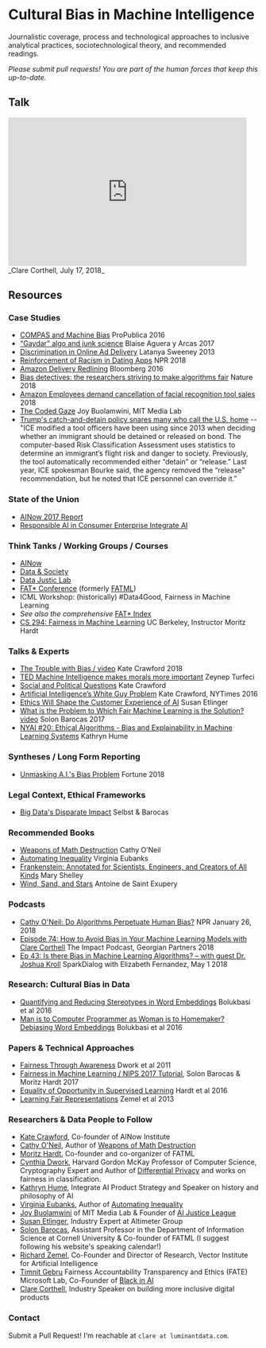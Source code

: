 # Cultural Bias in Machine Intelligence
Journalistic coverage, process and technological approaches to inclusive analytical practices, sociotechnological theory, and recommended readings.

_Please submit pull requests! You are part of the human forces that keep this up-to-date._

## Talk

<iframe src="https://docs.google.com/presentation/d/e/2PACX-1vQqfx17JaE4TvpgfCqeSen456NBMu8LIvSOJeXNoc-3DrMqq4EDI_h5p3mBPn7J9ECqT5QCZxfhNenN/embed?start=false&loop=false&delayms=3000" frameborder="0" width="480" height="299" allowfullscreen="true" mozallowfullscreen="true" webkitallowfullscreen="true"></iframe>
_Clare Corthell, July 17, 2018_

## Resources

### Case Studies
* [COMPAS and Machine Bias](https://www.propublica.org/article/machine-bias-risk-assessments-in-criminal-sentencing) ProPublica 2016
* [“Gaydar” algo and junk science](https://medium.com/@blaisea/do-algorithms-reveal-sexual-orientation-or-just-expose-our-stereotypes-d998fafdf477) Blaise Aguera y Arcas 2017
* [Discrimination in Online Ad Delivery](https://arxiv.org/abs/1301.6822) Latanya Sweeney 2013
* [Reinforcement of Racism in Dating Apps](https://www.npr.org/2018/01/09/575352051/least-desirable-how-racial-discrimination-plays-out-in-online-dating) NPR 2018
* [Amazon Delivery Redlining](https://www.bloomberg.com/graphics/2016-amazon-same-day/) Bloomberg 2016
* [Bias detectives: the researchers striving to make algorithms fair](https://www.nature.com/articles/d41586-018-05469-3) Nature 2018
* [Amazon Employees demand cancellation of facial recognition tool sales](https://gizmodo.com/amazon-workers-demand-jeff-bezos-cancel-face-recognitio-1827037509) 2018
* [The Coded Gaze](https://www.media.mit.edu/people/joyab/overview/) Joy Buolamwini, MIT Media Lab
* [Trump's catch-and-detain policy snares many who call the U.S. home](https://www.reuters.com/investigates/special-report/usa-immigration-court/) -- "ICE modified a tool officers have been using since 2013 when deciding whether an immigrant should be detained or released on bond. The computer-based Risk Classification Assessment uses statistics to determine an immigrant’s flight risk and danger to society. Previously, the tool automatically recommended either “detain” or “release.” Last year, ICE spokesman Bourke said, the agency removed the “release” recommendation, but he noted that ICE personnel can override it.”

### State of the Union
* [AINow 2017 Report](https://ainowinstitute.org/AI_Now_2017_Report.pdf)
* [Responsible AI in Consumer Enterprise Integrate AI](https://www.integrate.ai/responsible-ai-in-consumer-enterprise)

### Think Tanks / Working Groups / Courses
* [AINow](https://ainowinstitute.org/)
* [Data & Society](https://datasociety.net/)
* [Data Justic Lab](https://datajusticelab.org/)
* [FAT* Conference](https://fatconference.org/) (formerly [FATML](http://www.fatml.org/resources/principles-for-accountable-algorithms))
* ICML Workshop: (historically) #Data4Good, Fairness in Machine Learning
* _See also the comprehensive_ [FAT* Index](https://fatconference.org/links.html)
* [CS 294: Fairness in Machine Learning](https://fairmlclass.github.io/) UC Berkeley, Instructor Moritz Hardt

### Talks & Experts
* [The Trouble with Bias / video](https://www.youtube.com/watch?v=fMym_BKWQzk) Kate Crawford 2018
* [TED Machine Intelligence makes morals more important](https://www.ted.com/talks/zeynep_tufekci_machine_intelligence_makes_human_morals_more_important) Zeynep Turfeci
* [Social and Political Questions](https://www.youtube.com/watch?v=a2IT7gWBfaE) Kate Crawford
* [Artificial Intelligence’s White Guy Problem](https://www.nytimes.com/2016/06/26/opinion/sunday/artificial-intelligences-white-guy-problem.html?_r=1) Kate Crawford, NYTimes 2016
* [Ethics Will Shape the Customer Experience of AI](https://www.linkedin.com/pulse/ethics-shape-customer-experience-ai-susan-etlinger) Susan Etlinger
* [What is the Problem to Which Fair Machine Learning is the Solution? video](https://www.youtube.com/watch?v=S_AkPi6-r3Y) Solon Barocas 2017
* [NYAI #20: Ethical Algorithms - Bias and Explainability in Machine Learning Systems](https://www.youtube.com/watch?v=BajPM1X9KfQ) Kathryn Hume

### Syntheses / Long Form Reporting
* [Unmasking A.I.'s Bias Problem](http://www.fortune.com/longform/ai-bias-problem/) Fortune 2018

### Legal Context, Ethical Frameworks
* [Big Data's Disparate Impact](https://papers.ssrn.com/sol3/papers.cfm?abstract_id=2477899) Selbst & Barocas

### Recommended Books
* [Weapons of Math Destruction](https://amzn.to/2LpiUQs) Cathy O’Neil
* [Automating Inequality](https://amzn.to/2JBxks3) Virginia Eubanks
* [Frankenstein: Annotated for Scientists, Engineers, and Creators of All Kinds](https://amzn.to/2zUkt4z) Mary Shelley
* [Wind, Sand, and Stars](https://amzn.to/2uxkera) Antoine de Saint Exupery

### Podcasts
* [Cathy O'Neil: Do Algorithms Perpetuate Human Bias?](https://www.npr.org/2018/01/26/580617998/cathy-oneil-do-algorithms-perpetuate-human-bias) NPR January 26, 2018
* [Episode 74: How to Avoid Bias in Your Machine Learning Models with Clare Corthell](https://soundcloud.com/the-impact-podcast/episode-74-how-to-avoid-bias-in-your-machine-learning-models-with-clare-corthell) The Impact Podcast, Georgian Partners 2018
* [Ep 43: Is there Bias in Machine Learning Algorithms? – with guest Dr. Joshua Kroll](http://sparkdialog.com/bias-in-machine-learning-algorithms/) SparkDialog with Elizabeth Fernandez, May 1 2018

### Research: Cultural Bias in Data
* [Quantifying and Reducing Stereotypes in Word Embeddings](https://arxiv.org/pdf/1606.06121.pdf) Bolukbasi et al 2016
* [Man is to Computer Programmer as Woman is to Homemaker? Debiasing Word Embeddings](https://arxiv.org/pdf/1607.06520.pdf) Bolukbasi et al 2016

### Papers & Technical Approaches
* [Fairness Through Awareness](https://arxiv.org/abs/1104.3913) Dwork et al 2011
* [Fairness in Machine Learning / NIPS 2017 Tutorial](http://mrtz.org/nips17/#/), Solon Barocas & Moritz Hardt 2017
* [Equality of Opportunity in Supervised Learning](https://arxiv.org/abs/1610.02413) Hardt et al 2016
* [Learning Fair Representations](http://proceedings.mlr.press/v28/zemel13.pdf) Zemel et al 2013

### Researchers & Data People to Follow
* [Kate Crawford](https://twitter.com/katecrawford), Co-founder of AINow Institute
* [Cathy O'Neil](https://mathbabe.org/), Author of [Weapons of Math Destruction](https://amzn.to/2LpiUQs)
* [Moritz Hardt](http://mrtz.org/about.html), Co-founder and co-organizer of FATML
* [Cynthia Dwork](https://www.seas.harvard.edu/directory/dwork), Harvard Gordon McKay Professor of Computer Science, Cryptography Expert and Author of [Differential Privacy](https://link.springer.com/chapter/10.1007/11787006_1) and works on fairness in classification.
* [Kathryn Hume](https://twitter.com/HumeKathryn), Integrate AI Product Strategy and Speaker on history and philosophy of AI
* [Virginia Eubanks](https://virginia-eubanks.com/), Author of [Automating Inequality](https://amzn.to/2JBxks3)
* [Joy Buolamwini](https://www.media.mit.edu/people/joyab/overview/) of MIT Media Lab & Founder of [AI Justice League](https://www.ajlunited.org/)
* [Susan Etlinger](https://www.ted.com/speakers/susan_etlinger), Industry Expert at Altimeter Group
* [Solon Barocas](http://solon.barocas.org/), Assistant Professor in the Department of Information Science at Cornell University & Co-founder of FATML (I suggest following his website's speaking calendar!)
* [Richard Zemel](http://www.cs.toronto.edu/~zemel/inquiry/home.php), Co-Founder and Director of Research, Vector Institute for Artificial Intelligence
* [Timnit Gebru](http://ai.stanford.edu/~tgebru/) Fairness Accountability Transparency and Ethics (FATE) Microsoft Lab, Co-Founder of [Black in AI](https://blackinai.github.io/)
* [Clare Corthell](http://clarecorthell.org), Industry Speaker on building more inclusive digital products

### Contact
Submit a Pull Request! I'm reachable at `clare at luminantdata.com`.
